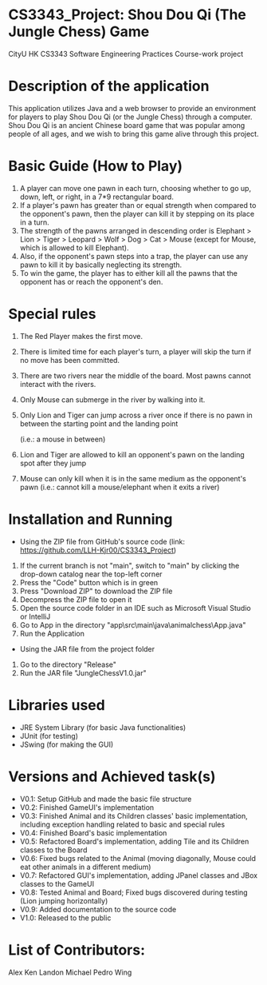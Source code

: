 # CS3343_Project: Shou Dou Qi (The Jungle Chess) Game
CityU HK CS3343 Software Engineering Practices Course-work project

# Description of the application
This application utilizes Java and a web browser to provide an environment for players to play Shou Dou Qi (or the Jungle Chess) through a computer. 
Shou Dou Qi is an ancient Chinese board game that was popular among people of all ages, and we wish to bring this game alive through this project.

# Basic Guide (How to Play)
1) A player can move one pawn in each turn, choosing whether to go up, down, left, or right, in a 7*9 rectangular board.
2) If a player's pawn has greater than or equal strength when compared to the opponent's pawn, then the player can kill it by stepping on its place in a turn.
3) The strength of the pawns arranged in descending order is Elephant > Lion > Tiger > Leopard > Wolf > Dog > Cat > Mouse (except for Mouse, which is allowed to kill Elephant).
4) Also, if the opponent's pawn steps into a trap, the player can use any pawn to kill it by basically neglecting its strength.
5) To win the game, the player has to either kill all the pawns that the opponent has or reach the opponent's den.

# Special rules 
1) The Red Player makes the first move.
2) There is limited time for each player's turn, a player will skip the turn if no move has been committed.
3) There are two rivers near the middle of the board. Most pawns cannot interact with the rivers.
4) Only Mouse can submerge in the river by walking into it.
5) Only Lion and Tiger can jump across a river once if there is no pawn in between the starting point and the landing point

   (i.e.: a mouse in between)
7) Lion and Tiger are allowed to kill an opponent's pawn on the landing spot after they jump
8) Mouse can only kill when it is in the same medium as the opponent's pawn (i.e.: cannot kill a mouse/elephant when it exits a river)

# Installation and Running
- Using the ZIP file from GitHub's source code (link: https://github.com/LLH-Kjr00/CS3343_Project)
1) If the current branch is not "main", switch to "main" by clicking the drop-down catalog near the top-left corner
2) Press the "Code" button which is in green
3) Press "Download ZIP" to download the ZIP file
4) Decompress the ZIP file to open it
5) Open the source code folder in an IDE such as Microsoft Visual Studio or IntelliJ
6) Go to App in the directory "app\src\main\java\animalchess\App.java"
7) Run the Application

- Using the JAR file from the project folder
1) Go to the directory "Release"
2) Run the JAR file "JungleChessV1.0.jar"

# Libraries used 
- JRE System Library (for basic Java functionalities)
- JUnit (for testing)
- JSwing (for making the GUI)

# Versions and Achieved task(s)
- V0.1: Setup GitHub and made the basic file structure
- V0.2: Finished GameUI's implementation
- V0.3: Finished Animal and its Children classes' basic implementation, including exception handling related to basic and special rules
- V0.4: Finished Board's basic implementation 
- V0.5: Refactored Board's implementation, adding Tile and its Children classes to the Board
- V0.6: Fixed bugs related to the Animal (moving diagonally, Mouse could eat other animals in a different medium)
- V0.7: Refactored GUI's implementation, adding JPanel classes and JBox classes to the GameUI
- V0.8: Tested Animal and Board; Fixed bugs discovered during testing (Lion jumping horizontally)
- V0.9: Added documentation to the source code
- V1.0: Released to the public
# List of Contributors:
Alex
Ken 
Landon
Michael
Pedro
Wing
